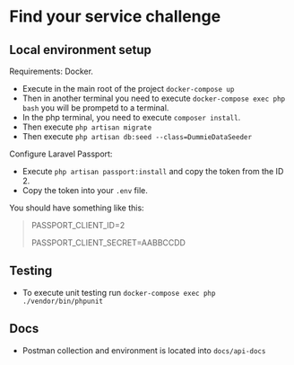 # Find your service challenge

## Local environment setup

Requirements: Docker.

- Execute in the main root of the project `docker-compose up`
- Then in another terminal you need to execute `docker-compose exec php bash` you will be prompetd to a terminal.
- In the php terminal, you need to execute `composer install`.
- Then execute `php artisan migrate`
- Then execute `php artisan db:seed --class=DummieDataSeeder`

Configure Laravel Passport:

 - Execute `php artisan passport:install` and copy the token from the ID 2.
 - Copy the token into your `.env` file.
 
You should have something like this:

> PASSPORT_CLIENT_ID=2
>
> PASSPORT_CLIENT_SECRET=AABBCCDD

## Testing

 - To execute unit testing run `docker-compose exec php ./vendor/bin/phpunit`
 
## Docs

 - Postman collection and environment is located into `docs/api-docs` 

